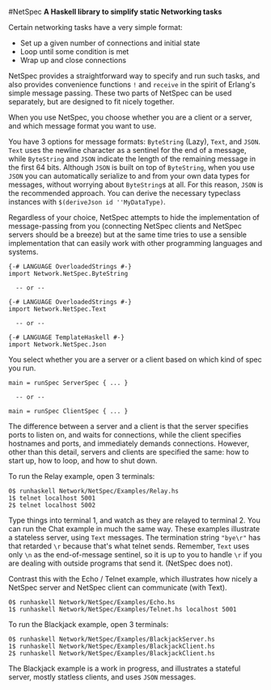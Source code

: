 #NetSpec
**A Haskell library to simplify static Networking tasks**

Certain networking tasks have a very simple format:

* Set up a given number of connections and initial state
* Loop until some condition is met
* Wrap up and close connections

NetSpec provides a straightforward way to specify and run such tasks,
and also provides convenience functions `!` and `receive`
in the spirit of Erlang's simple message passing.
These two parts of NetSpec can be used separately,
but are designed to fit nicely together.

When you use NetSpec, you choose whether you are a client or a server,
and which message format you want to use.

You have 3 options for message formats:
`ByteString` (Lazy), `Text`, and `JSON`. `Text` uses the newline character
as a sentinel for the end of a message, while `ByteString` and `JSON`
indicate the length of the remaining message in the first 64 bits.
Although `JSON` is built on top of `ByteString`, when you use `JSON`
you can automatically serialize to and from your own data types
for messages, without worrying about `ByteString`s at all.
For this reason, `JSON` is the recommended approach.
You can derive the necessary typeclass instances with
`$(deriveJson id ''MyDataType)`.

Regardless of your choice,
NetSpec attempts to hide the implementation of message-passing from you
(connecting NetSpec clients and NetSpec servers should be a breeze)
but at the same time tries to use a sensible implementation that
can easily work with other programming languages and systems.

    {-# LANGUAGE OverloadedStrings #-}
    import Network.NetSpec.ByteString

      -- or --

    {-# LANGUAGE OverloadedStrings #-}
    import Network.NetSpec.Text

      -- or --

    {-# LANGUAGE TemplateHaskell #-}
    import Network.NetSpec.Json

You select whether you are a server or a client based on
which kind of spec you run.

    main = runSpec ServerSpec { ... }

      -- or --

    main = runSpec ClientSpec { ... }

The difference between a server and a client is that
the server specifies ports to listen on, and waits for connections,
while the client specifies hostnames and ports,
and immediately demands connections. However, other than this detail,
servers and clients are specified the same: how to start up,
how to loop, and how to shut down.

To run the Relay example, open 3 terminals:

    0$ runhaskell Network/NetSpec/Examples/Relay.hs
    1$ telnet localhost 5001
    2$ telnet localhost 5002

Type things into terminal 1, and watch as they are relayed to terminal 2.
You can run the Chat example in much the same way. These examples illustrate
a stateless server, using `Text` messages. The termination string `"bye\r"`
has that retarded `\r` because that's what telnet sends. Remember, `Text`
uses only `\n` as the end-of-message sentinel, so it is up to you to handle
`\r` if you are dealing with outside programs that send it. (NetSpec does not).

Contrast this with the Echo / Telnet example, which illustrates
how nicely a NetSpec server and NetSpec client can communicate (with Text).

    0$ runhaskell Network/NetSpec/Examples/Echo.hs
    1$ runhaskell Network/NetSpec/Examples/Telnet.hs localhost 5001

To run the Blackjack example, open 3 terminals:

    0$ runhaskell Network/NetSpec/Examples/BlackjackServer.hs
    1$ runhaskell Network/NetSpec/Examples/BlackjackClient.hs
    2$ runhaskell Network/NetSpec/Examples/BlackjackClient.hs

The Blackjack example is a work in progress, and illustrates
a stateful server, mostly statless clients, and uses `JSON` messages.
